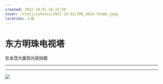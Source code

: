 ```yaml
---
created: 2022-10-01 16:22:59
cover: /static/photos/2022-10-01/IMG_4010.thumb.jpeg
location: 上海
---
```


# 东方明珠电视塔

在金茂大厦观光层拍摄

---

---

![](/static/photos/2022-10-01/IMG_4010.jpeg)
